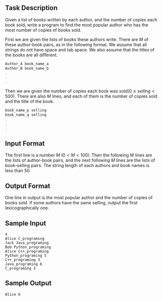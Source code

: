 <!-- The most popular author -->

## Task Description ##

Given a list of books written by each author, and the number of copies each book sold, write a program to find the most popular author who has the most number of copies of books sold.

First we are given the lists of books these authors write. There are $M$ of these author-book pairs, as in the following format.  We assume that all strings do not have space and tab space. We also assume that the titles of the books are all different.
```c
Author_A book_name_a
Author_B book_name_b
.
.
.
```

Then we are given the number of copies each book was sold($0\leq selling<500$). There are also $M$ lines, and each of them is the number of copies sold and the title of the book.

```c
book_name_p selling
book_name_q selling
.
.
.
```
## Input Format ##
The first line is a number $M$ ($0<M<100$). Then the following M lines are the lists of author-book pairs, and the next following $M$ lines are the lists of book-selling pairs. The string length of each authors and book names is less than $50$.

## Output Format ##

One line in output is the most popular author and the number of copies of books sold. If some authors have the same selling, output the first lexicographically one.

## Sample Input ##
```
4
Alice C_programing
Jack Java_programing
Bob Python_programing 
Alice C++_programing
Python_programing 5
C++_programing 3
Java_programing 6
C_programing 3
```
## Sample Output ##
```
Alice 6
```

